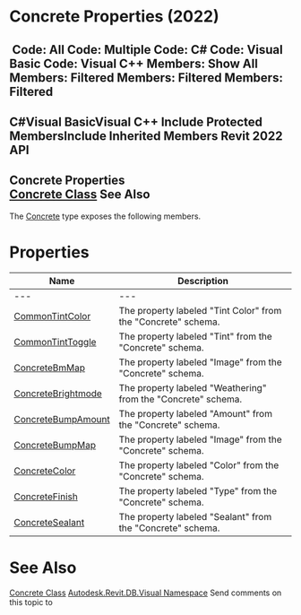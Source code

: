 # Concrete Properties (2022)

﻿
 Code: All Code: Multiple Code: C# Code: Visual Basic Code: Visual C++  Members: Show All Members: Filtered Members: Filtered Members: Filtered   
---  
C#Visual BasicVisual C++
Include Protected MembersInclude Inherited Members
Revit 2022 API  
---  
Concrete Properties  
[Concrete Class](a3b65010-dc9e-f2ee-46ed-97e453198a62.md "Concrete Class") See Also  
---  
The [Concrete](a3b65010-dc9e-f2ee-46ed-97e453198a62.md "Concrete Class") type exposes the following members.
# Properties
| Name | Description |
| --- | --- |
| --- | --- | --- |
| [CommonTintColor](3f68c97f-3116-44e7-cea8-da9bf5d299e8.md "CommonTintColor Property") | The property labeled "Tint Color" from the "Concrete" schema. |
| [CommonTintToggle](0f7c2122-61c9-2aec-42aa-411e83bdf5dd.md "CommonTintToggle Property") | The property labeled "Tint" from the "Concrete" schema. |
| [ConcreteBmMap](4d9eef64-afec-f9ea-c923-f2514cdf575a.md "ConcreteBmMap Property") | The property labeled "Image" from the "Concrete" schema. |
| [ConcreteBrightmode](6da9c7da-4bb8-5507-be6a-3412a03a719c.md "ConcreteBrightmode Property") | The property labeled "Weathering" from the "Concrete" schema. |
| [ConcreteBumpAmount](51cd6cc7-41a2-3735-263a-c3caaad92a2c.md "ConcreteBumpAmount Property") | The property labeled "Amount" from the "Concrete" schema. |
| [ConcreteBumpMap](07ddf6cf-9cec-7fb1-61dd-1ad0f70e10f2.md "ConcreteBumpMap Property") | The property labeled "Image" from the "Concrete" schema. |
| [ConcreteColor](024bb088-3319-4661-abac-d5f649ebdc60.md "ConcreteColor Property") | The property labeled "Color" from the "Concrete" schema. |
| [ConcreteFinish](66a123ef-e8f2-2ff6-1885-b1503b66576a.md "ConcreteFinish Property") | The property labeled "Type" from the "Concrete" schema. |
| [ConcreteSealant](f7632748-9f37-e8b4-e804-7bac155482e4.md "ConcreteSealant Property") | The property labeled "Sealant" from the "Concrete" schema. |

# See Also
[Concrete Class](a3b65010-dc9e-f2ee-46ed-97e453198a62.md "Concrete Class")
[Autodesk.Revit.DB.Visual Namespace](f5a10581-6ac2-be19-0e32-f87d05bc8b83.md "Autodesk.Revit.DB.Visual Namespace")
Send comments on this topic to 